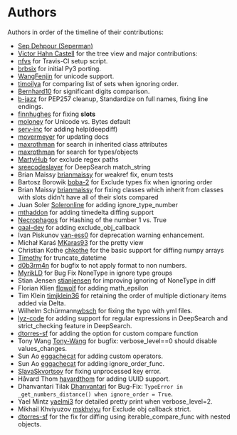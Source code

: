 # Authors

Authors in order of the timeline of their contributions:

- [Sep Dehpour (Seperman)](http://www.zepworks.com)
- [Victor Hahn Castell](http://hahncastell.de) for the tree view and major contributions:
- [nfvs](https://github.com/nfvs) for Travis-CI setup script.
- [brbsix](https://github.com/brbsix) for initial Py3 porting.
- [WangFenjin](https://github.com/WangFenjin) for unicode support.
- [timoilya](https://github.com/timoilya) for comparing list of sets when ignoring order.
- [Bernhard10](https://github.com/Bernhard10) for significant digits comparison.
- [b-jazz](https://github.com/b-jazz) for PEP257 cleanup, Standardize on full names, fixing line endings.
- [finnhughes](https://github.com/finnhughes) for fixing __slots__
- [moloney](https://github.com/moloney) for Unicode vs. Bytes default
- [serv-inc](https://github.com/serv-inc) for adding help(deepdiff)
- [movermeyer](https://github.com/movermeyer) for updating docs
- [maxrothman](https://github.com/maxrothman) for search in inherited class attributes
- [maxrothman](https://github.com/maxrothman) for search for types/objects
- [MartyHub](https://github.com/MartyHub) for exclude regex paths
- [sreecodeslayer](https://github.com/sreecodeslayer) for DeepSearch match_string
- Brian Maissy [brianmaissy](https://github.com/) for weakref fix, enum tests
- Bartosz Borowik [boba-2](https://github.com/boba-2) for Exclude types fix when ignoring order
- Brian Maissy [brianmaissy](https://github.com/brianmaissy) for fixing classes which inherit from classes with slots didn't have all of their slots compared
- Juan Soler [Soleronline](https://github.com/Soleronline) for adding ignore_type_number
- [mthaddon](https://github.com/mthaddon) for adding timedelta diffing support
- [Necrophagos](https://github.com/Necrophagos) for Hashing of the number 1 vs. True
- [gaal-dev](https://github.com/gaal-dev) for adding exclude_obj_callback
- Ivan Piskunov [van-ess0](https://github.com/van-ess0) for deprecation warning enhancement.
- Michał Karaś [MKaras93](https://github.com/MKaras93) for the pretty view
- Christian Kothe [chkothe](https://github.com/chkothe) for the basic support for diffing numpy arrays
- [Timothy](https://github.com/timson) for truncate_datetime
- [d0b3rm4n](https://github.com/d0b3rm4n) for bugfix to not apply format to non numbers.
- [MyrikLD](https://github.com/MyrikLD) for Bug Fix NoneType in ignore type groups
- Stian Jensen [stianjensen](https://github.com/stianjensen) for improving ignoring of NoneType in diff 
- Florian Klien [flowolf](https://github.com/flowolf) for adding math_epsilon
- Tim Klein [timjklein36](https://github.com/timjklein36) for retaining the order of multiple dictionary items added via Delta.
- Wilhelm Schürmann[wbsch](https://github.com/wbsch) for fixing the typo with yml files.
- [lyz-code](https://github.com/lyz-code) for adding support for regular expressions in DeepSearch and strict_checking feature in DeepSearch.
- [dtorres-sf](https://github.com/dtorres-sf) for adding the option for custom compare function
- Tony Wang [Tony-Wang](https://github.com/Tony-Wang) for bugfix: verbose_level==0 should disable values_changes.
- Sun Ao [eggachecat](https://github.com/eggachecat) for adding custom operators.
- Sun Ao [eggachecat](https://github.com/eggachecat) for adding ignore_order_func.
- [SlavaSkvortsov](https://github.com/SlavaSkvortsov) for fixing unprocessed key error.
- Håvard Thom [havardthom](https://github.com/havardthom) for adding UUID support.
- Dhanvantari Tilak [Dhanvantari](https://github.com/Dhanvantari) for Bug-Fix: `TypeError in _get_numbers_distance() when ignore_order = True`.
- Yael Mintz [yaelmi3](https://github.com/yaelmi3) for detailed pretty print when verbose_level=2.
- Mikhail Khviyuzov [mskhviyu](https://github.com/mskhviyu) for Exclude obj callback strict.
- [dtorres-sf](https://github.com/dtorres-sf) for the fix for diffing using iterable_compare_func with nested objects.
